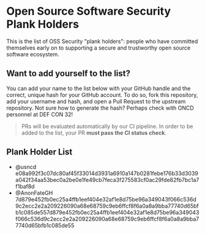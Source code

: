 # Open Source Software Security Plank Holders

This is the list of OSS Security "plank holders": people who have committed themselves early on to supporting a secure and trustworthy open source software ecosystem.

## Want to add yourself to the list?

You can add your name to the list below with your GitHub handle and the correct, unique hash for your GitHub account. To do so, fork this repository, add your username and hash, and open a Pull Request to the upstream repository. Not sure how to generate the hash? Perhaps check with ONCD personnel at DEF CON 32!

> PRs will be evaluated automatically by our CI pipeline. In order to be added to the list, your PR **must pass the CI status check**.

> [//]: # (Check for "open source software security initiative" members)

## Plank Holder List

* @usncd e08a992f3c07dc80af45f33014d3931a6910a147b0281febe176b33d3039a042f34aa53bec0a2be0e1fe49cb7feca3f275583cf0ac29fde82fb7bc1a7f1baf8d
* @AnonFateGH 7d879e452fb0ec25a4ffb1eef404e32af1e8d75be96a349043f066c536d9c2ecc2e2a209226090a68e68759c9eb6ffcf8f6a0a8a9bba77740d65bfb1c085de557d879e452fb0ec25a4ffb1eef404e32af1e8d75be96a349043f066c536d9c2ecc2e2a209226090a68e68759c9eb6ffcf8f6a0a8a9bba77740d65bfb1c085de55
